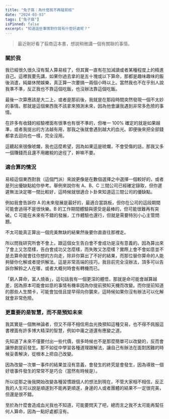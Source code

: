 ```yaml
---
title: "兔子窩｜為什麼我不再碰易經"
date: "2024-03-03"
tags: ["兔子窩"]
isPinned: false
excerpt: "知道這些事情對你我有什麼好處呢？"
---
```

> 最近剛好看了翦商這本書，想說稍微講一個有關聯的事情。


### 關於我
我已經很久很久沒有幫人算易經了，但其實一直有在加減讀或者某種程度上的精進自己。這裡我要先講，如果你過去拿的是五十塊或以下算命，那都是趣味趣味的飯後消遣，純屬休閒娛樂，真正算一次要搞一兩個小時以上。當然我也不在乎別人說我準不準，反正我也不靠這個吃飯，也沒辦法靠這個吃飯。

最後一次算應該是大二上，或者是那前後，我就是在那段時間突然發現一個不太妙的事情。那就是這個東西我不該拿來預測未來，因為他會讓我遇到非常多危險的事情。

在許多有收錢的經驗裡面有很準也有很不準的，但唯一 100% 確定的就是如果越準，或者我提出的方法越有用，那我之後就會遇到越大的血光。即便後來把全部錢都拿去迴向也一樣，完全沒用。

這聽起來很像唬爛，我也這麼希望，因為如果這是唬爛，不會受傷的話，那我又多一個賺錢而且還不用繳稅的途徑了，幹嘛不要。

### 適合算的情況
易經這個東西對我（這個門派）來說更像是在數個選擇之中選擇一個較好的，或者是列出優缺點給你參考。舉例來說你有 A、B、C 三間公司已經確定錄取，但你遲遲無法決定哪一間比較好，這時候就很適合卜卦來知道這三間公司的優缺點。

例如我會告訴你 A 的未來發展是最好的，最適合當跳板，但你在公司的這段期間可能會過得不是很快樂。B 的工作期間體驗與感受是最棒的，但可能很難再有突破。C 可能在未來有不錯的發展，工作體驗也還行，但就是需要特別小心主管問題。

不太可能真正算出一個完美無缺的結果然後要你直直往那裡走。

所以問我研究所會不會上，跟這個女生告白會不會成功是沒有意義的。因為算出來了會上又怎麼樣，告白會成功又怎麼樣，而失敗又怎麼樣？實際上會不會如意並不是去算命就會往你想的方向走，除非你算出了不好的結果，而那位替你算命的人能夠替你化解或者提供解法。這是非常高端的技巧，我目前完全沒辦法，頂多可以告訴你解鈴之人在哪，或者大概何時會有轉機而已。

「窮人算命，富人燒香」，這句話我有一個更深的體悟，那就是命可能會越算越差，因為原本可能會如意的事情有機率因為你提前預知天機而改變。而你提前知道的那些人生關卡，可能會加倍且提早得向你襲來，這時候如果你沒有辦法可以化解就會非常危險。

### 更重要的是智慧，而不是預知未來
我其實是一個無神論者，但又不得不相信用血光換預知這種交易，也不得不佩服這書裡面有許多博大精深的智慧，例如中庸之道還有應變之道。

先知道了未來不僅要付出一些代價，很多時候也不是那麼簡單可以改變的，反而會讓慘劇提前發生。那不如從中學習各種道理跟解法，讓自己有辦法在面對困難的時候妥善解決，從根本上把自己改變。

因為改變一次單一事件的結果並沒有意義，會發生的終究是會發生，因為導致一個好壞事件發生的常常不是巧合（當然有時候是）。

所以從那之後我開始改變各種習慣跟個人的想法到現在，不管大家相不相信，反正我的人生可以說是順遂到不能再更順遂，身邊的人或者團體的結果不一定很完美，但還是很不錯。

至於為什麼會造成血光我也不知道，可能要問天了吧，總而言之我不太可能再幫任何人算命，因為一點好處都沒有。